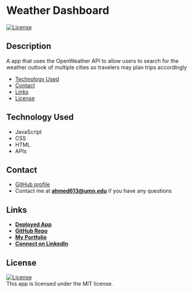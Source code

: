 # Weather Dashboard

 <a href=./LICENSE>![License](https://img.shields.io/badge/License%3A-MIT-green.svg)</a>  

## Description

A app that uses the OpenWeather API to allow users to search for the weather outlook of multiple cities so travelers may plan trips accordingly


- [Technology Used](#technology-used)
- [Contact](#contact)
- [Links](#links)
- [License](#license)


## Technology Used
- JavaScript       
- CSS
- HTML
- APIs


## Contact
- [GitHub profile](https://github.com/azizahmed77/)
- Contact me at **ahmed613@umn.edu** if you have any questions

## Links
- **[Deployed App](https://azizahmed77.github.io/Weather-dashboard)**
- **[GitHub Repo](https://github.com/azizahmed77/Weather-dashboard)**
- **[My Portfolio](https://azizahmed77.github.io/React-Portfolio/)**
- **[Connect on LinkedIn](https://www.linkedin.com/in/aziz-ahmed)**

## License  
<a href=./LICENSE>![License](https://img.shields.io/badge/License%3A-MIT-green.svg)</a>     
This app is licensed under the MIT license.
